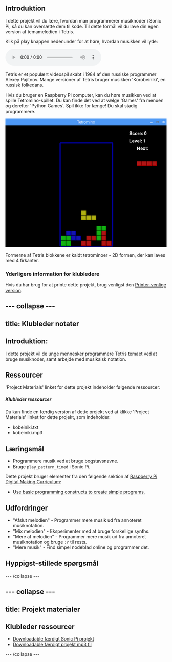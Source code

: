 ## Introduktion

I dette projekt vil du lære, hvordan man programmerer musiknoder i Sonic Pi, så du kan oversætte dem til kode. Til dette formål vil du lave din egen version af temamelodien i Tetris.

<div id="audio-preview" class="pdf-hidden">

Klik på play knappen nedenunder for at høre, hvordan musikken vil lyde:

<audio controls preload>
  <source src="resources/korobeiniki.mp3" type="audio/mpeg">
Din browser understøtter ikke <code>audio</code> elementet.
</audio>

</div>

Tetris er et populært videospil skabt i 1984 af den russiske programmør Alexey Pajitnov. Mange versioner af Tetris bruger musikken 'Korobeiniki', en russisk folkedans.

Hvis du bruger en Raspberry Pi computer, kan du høre musikken ved at spille Tetromino-spillet. Du kan finde det ved at vælge 'Games' fra menuen og derefter 'Python Games'. Spil ikke for længe! Du skal stadig programmere.

![screenshot](images/tetromino.png)

Formerne af Tetris blokkene er kaldt tetrominoer - 2D formen, der kan laves med 4 firkanter.

### Yderligere information for klubledere

Hvis du har brug for at printe dette projekt, brug venligst den [Printer-venlige version](https://projects.raspberrypi.org/en/projects/tetris-theme/print).


--- collapse ---
---
title: Klubleder notater
---


## Introduktion:
I dette projekt vil de unge mennesker programmere Tetris temaet ved at bruge musiknoder, samt arbejde med musikalsk notation.

## Ressourcer

'Project Materials' linket for dette projekt indeholder følgende ressourcer:

##### Klubleder ressourcer

Du kan finde en færdig version af dette projekt ved at klikke 'Project Materials' linket for dette projekt, som indeholder:

+ kobeiniki.txt
+ kobeiniki.mp3

## Læringsmål
+ Programmere musik ved at bruge bogstavsnavne.  
+ Bruge `play_pattern_timed` i Sonic Pi.

Dette projekt bruger elementer fra den følgende sektion af [Raspberry Pi Digital Making Curriculum](http://rpf.io/curriculum):

+ [Use basic programming constructs to create simple programs.](https://www.raspberrypi.org/curriculum/programming/creator)

## Udfordringer
+ "Afslut melodien" - Programmer mere musik ud fra annoteret musiknotation.
+ "Mix melodien" - Eksperimenter med at bruge forskellige synths.
+ "Mere af melodien" - Programmer mere musik ud fra annoteret musiknotation og bruge `:r` til rests.
+ "Mere musik" - Find simpel nodeblad online og programmer det.

## Hyppigst-stillede spørgsmål


--- /collapse ---


--- collapse ---
---
title: Projekt materialer
---


## Klubleder ressourcer
* [Downloadable færdigt Sonic Pi projekt](resources/korobeiniki.txt)
* [Downloadable færdigt projekt mp3 fil](resources/korobeiniki.mp3)

--- /collapse ---
